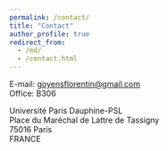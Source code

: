 ```yaml
---
permalink: /contact/
title: "Contact"
author_profile: true
redirect_from: 
  - /md/
  - /contact.html
---
```


E-mail: goyensflorentin@gmail.com<br/>
Office: B306

Université Paris Dauphine-PSL<br/>
Place du Maréchal de Lattre de Tassigny<br/>
75016 Paris<br/>
FRANCE<br/>
